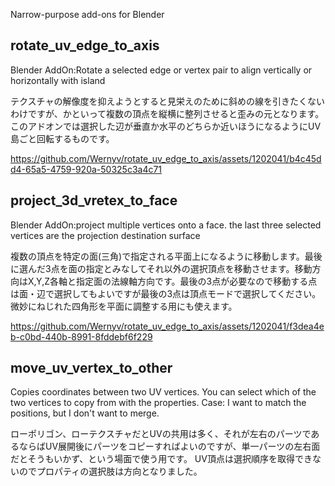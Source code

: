 Narrow-purpose add-ons for Blender

## rotate_uv_edge_to_axis
Blender AddOn:Rotate a selected edge or vertex pair to align vertically or horizontally with island

テクスチャの解像度を抑えようとすると見栄えのために斜めの線を引きたくないわけですが、かといって複数の頂点を縦横に整列させると歪みの元となります。このアドオンでは選択した辺が垂直か水平のどちらか近いほうになるようにUV島ごと回転するものです。

https://github.com/Wernyv/rotate_uv_edge_to_axis/assets/1202041/b4c45dd4-65a5-4759-920a-50325c3a4c71

## project_3d_vretex_to_face
Blender AddOn:project multiple vertices onto a face. the last three selected vertices are the projection destination surface

複数の頂点を特定の面(三角)で指定される平面上になるように移動します。最後に選んだ3点を面の指定とみなしてそれ以外の選択頂点を移動させます。移動方向はX,Y,Z各軸と指定面の法線軸方向です。最後の3点が必要なので移動する点は面・辺で選択してもよいですが最後の3点は頂点モードで選択してください。
微妙にねじれた四角形を平面に調整する用にも使えます。

https://github.com/Wernyv/rotate_uv_edge_to_axis/assets/1202041/f3dea4eb-c0bd-440b-8991-8fddebf6f229

## move_uv_vertex_to_other
Copies coordinates between two UV vertices. You can select which of the two vertices to copy from with the properties. Case: I want to match the positions, but I don't want to merge.

ローポリゴン、ローテクスチャだとUVの共用は多く、それが左右のパーツであるならばUV展開後にパーツをコピーすればよいのですが、単一パーツの左右面だとそうもいかず、という場面で使う用です。
UV頂点は選択順序を取得できないのでプロパティの選択肢は方向となりました。
